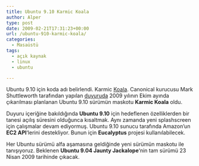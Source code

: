 ```yaml
---
title: Ubuntu 9.10 Karmic Koala
author: Alper
type: post
date: 2009-02-21T17:31:23+00:00
url: /ubuntu-910-karmic-koala/
categories:
  - Masaüstü
tags:
  - açık kaynak
  - linux
  - ubuntu

---
```

Ubuntu 9.10 için koda adı belirlendi. Karmic [Koala][1]. Canonical kurucusu Mark Shuttleworth tarafından yapılan [duyuruda][2] 2009 yılının Ekim ayında çıkarılması planlanan Ubuntu 9.10 sürümün maskotu **Karmic Koala** oldu. 

Duyuru içeriğine bakıldığında **Ubuntu 9.10** için hedeflenen özelliklerden bir tanesi açılış süresini olduğunca kısaltmak. Aynı zamanda yeni splashscreen için çalışmalar devam ediyormuş. Ubuntu 9.10 sunucu tarafında Amazon&#8217;un **EC2 API**&#8216;lerini destekliyor. Bunun için **Eucalyptus** projesi kullanılabilecek. 

Her Ubuntu sürümü alfa aşamasına geldiğinde yeni sürümün maskotu ile tanışıyoruz. Beklenen **Ubuntu 9.04 Jaunty Jackalope**&#8216;nin tam sürümü 23 Nisan 2009 tarihinde çıkacak.

 [1]: http://tr.wikipedia.org/wiki/Koala
 [2]: https://lists.ubuntu.com/archives/ubuntu-devel-announce/2009-February/000536.html